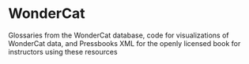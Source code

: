 # WonderCat
Glossaries from the WonderCat database, code for visualizations of WonderCat data, and Pressbooks XML for the openly licensed book for instructors using these resources
